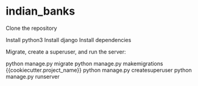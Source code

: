 # indian_banks

Clone the repository

Install python3 
Install django
Install dependencies 


Migrate, create a superuser, and run the server:

python manage.py migrate
python manage.py makemigrations {{cookiecutter.project_name}}
python manage.py createsuperuser
python manage.py runserver
